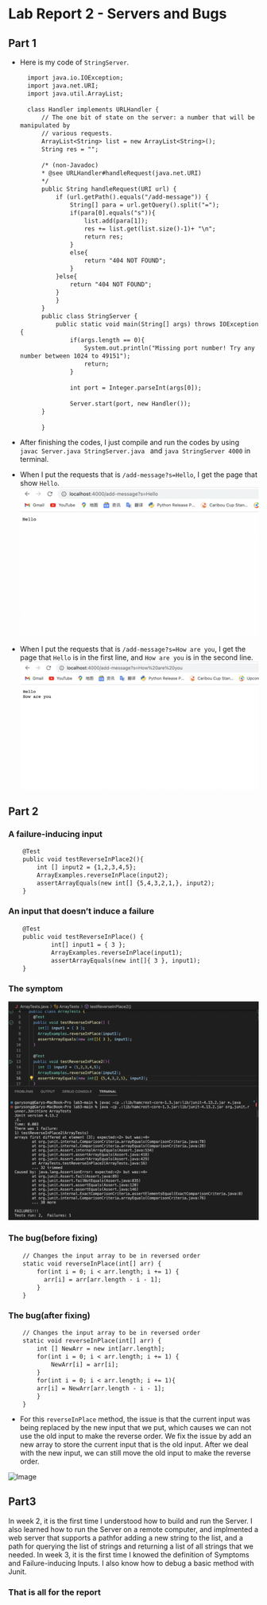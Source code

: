 # Lab Report 2 - Servers and Bugs
## Part 1 
* Here is my code of `StringServer`.

        import java.io.IOException;
        import java.net.URI;
        import java.util.ArrayList;

        class Handler implements URLHandler {
            // The one bit of state on the server: a number that will be manipulated by
            // various requests.
            ArrayList<String> list = new ArrayList<String>();
            String res = "";

            /* (non-Javadoc)
            * @see URLHandler#handleRequest(java.net.URI)
            */
            public String handleRequest(URI url) {
                if (url.getPath().equals("/add-message")) {
                    String[] para = url.getQuery().split("=");
                    if(para[0].equals("s")){
                        list.add(para[1]);
                        res += list.get(list.size()-1)+ "\n";
                        return res;
                    }
                    else{
                        return "404 NOT FOUND";
                    }
                }else{
                    return "404 NOT FOUND";
                }
                }
            }
            public class StringServer {
                public static void main(String[] args) throws IOException {
                    if(args.length == 0){
                        System.out.println("Missing port number! Try any number between 1024 to 49151");
                        return;
                    }

                    int port = Integer.parseInt(args[0]);

                    Server.start(port, new Handler());
            }
    
            }

* After finishing the codes, I just compile and run the codes by using `javac Server.java StringServer.java ` and `java StringServer 4000` in terminal.
 
* When I put the requests that is `/add-message?s=Hello`, I get the page that show `Hello`.
 ![Image](Hello.png)
 
* When I put the requests that is `/add-message?s=How are you`, I get the page that `Hello` is in the first line, and `How are you` is in the second line.
 ![Image](Howareyou.png)
 


## Part 2

### A failure-inducing input
        @Test
        public void testReverseInPlace2(){
            int [] input2 = {1,2,3,4,5};
            ArrayExamples.reverseInPlace(input2);
            assertArrayEquals(new int[] {5,4,3,2,1,}, input2);
        }

### An input that doesn’t induce a failure
	    @Test 
	    public void testReverseInPlace() {
                int[] input1 = { 3 };
                ArrayExamples.reverseInPlace(input1);
                assertArrayEquals(new int[]{ 3 }, input1);
	    }

### The symptom

![Image](Symptom.png)

### The bug(before fixing)
        // Changes the input array to be in reversed order
        static void reverseInPlace(int[] arr) {
            for(int i = 0; i < arr.length; i += 1) {
              arr[i] = arr[arr.length - i - 1];
            }
        }

### The bug(after fixing)
        // Changes the input array to be in reversed order
        static void reverseInPlace(int[] arr) {
            int [] NewArr = new int[arr.length];
            for(int i = 0; i < arr.length; i += 1) {
                NewArr[i] = arr[i];
            }
            for(int i = 0; i < arr.length; i += 1){
            arr[i] = NewArr[arr.length - i - 1];
            }
        }

* For this `reverseInPlace` method, the issue is that the current input was being replaced by the new input that we put, which causes we can not use the old input to make the reverse order. We fix the issue by add an new array to store the current input that is the old input. After we deal with the new input, we can still move the old input to make the reverse order.


![Image](RemotelyConnecting.png)

## Part3
In week 2, it is the first time I understood how to build and run the Server. I also learned how to run the Server on a remote computer, and implmented a web server that supports a pathfor adding a new string to the list, and a path for querying the list of strings and returning a list of all strings that we needed. In week 3, it is the first time I knowed the definition of Symptoms and Failure-inducing Inputs. I also know how to debug a basic method with Junit.

### That is all for the report 
